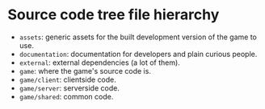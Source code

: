 # Source code tree file hierarchy
* `assets`:  generic assets for the built development version of the game to use.  
* `documentation`:  documentation for developers and plain curious people.  
* `external`:  external dependencies (a lot of them).  
* `game`:  where the game's source code is.  
* `game/client`:  clientside code.  
* `game/server`:  serverside code.  
* `game/shared`:  common code.  
